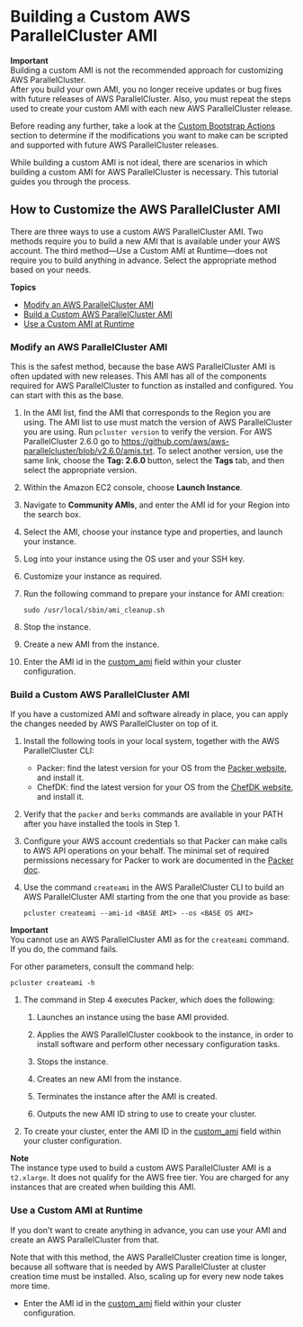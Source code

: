 # Building a Custom AWS ParallelCluster AMI<a name="tutorials_02_ami_customization"></a>

**Important**  
Building a custom AMI is not the recommended approach for customizing AWS ParallelCluster\.  
After you build your own AMI, you no longer receive updates or bug fixes with future releases of AWS ParallelCluster\. Also, you must repeat the steps used to create your custom AMI with each new AWS ParallelCluster release\.

Before reading any further, take a look at the [Custom Bootstrap Actions](pre_post_install.md) section to determine if the modifications you want to make can be scripted and supported with future AWS ParallelCluster releases\.

While building a custom AMI is not ideal, there are scenarios in which building a custom AMI for AWS ParallelCluster is necessary\. This tutorial guides you through the process\.

## How to Customize the AWS ParallelCluster AMI<a name="how-to-customize-the-aws-parallelcluster-ami"></a>

There are three ways to use a custom AWS ParallelCluster AMI\. Two methods require you to build a new AMI that is available under your AWS account\. The third method—Use a Custom AMI at Runtime—does not require you to build anything in advance\. Select the appropriate method based on your needs\.

**Topics**
+ [Modify an AWS ParallelCluster AMI](#modify-an-aws-parallelcluster-ami)
+ [Build a Custom AWS ParallelCluster AMI](#build-a-custom-aws-parallelcluster-ami)
+ [Use a Custom AMI at Runtime](#use-a-custom-ami-at-runtime)

### Modify an AWS ParallelCluster AMI<a name="modify-an-aws-parallelcluster-ami"></a>

This is the safest method, because the base AWS ParallelCluster AMI is often updated with new releases\. This AMI has all of the components required for AWS ParallelCluster to function as installed and configured\. You can start with this as the base\.

1. In the AMI list, find the AMI that corresponds to the Region you are using\. The AMI list to use must match the version of AWS ParallelCluster you are using\. Run `pcluster version` to verify the version\. For AWS ParallelCluster 2\.6\.0 go to [https://github\.com/aws/aws\-parallelcluster/blob/v2\.6\.0/amis\.txt](https://github.com/aws/aws-parallelcluster/blob/v2.6.0/amis.txt)\. To select another version, use the same link, choose the **Tag: 2\.6\.0** button, select the **Tags** tab, and then select the appropriate version\.

1. Within the Amazon EC2 console, choose **Launch Instance**\.

1. Navigate to **Community AMIs**, and enter the AMI id for your Region into the search box\.

1. Select the AMI, choose your instance type and properties, and launch your instance\.

1. Log into your instance using the OS user and your SSH key\.

1. Customize your instance as required\.

1. Run the following command to prepare your instance for AMI creation:

   ```
   sudo /usr/local/sbin/ami_cleanup.sh
   ```

1. Stop the instance\.

1. Create a new AMI from the instance\.

1. Enter the AMI id in the [custom\_ami](cluster-definition.md#custom-ami-section) field within your cluster configuration\.

### Build a Custom AWS ParallelCluster AMI<a name="build-a-custom-aws-parallelcluster-ami"></a>

If you have a customized AMI and software already in place, you can apply the changes needed by AWS ParallelCluster on top of it\.

1. Install the following tools in your local system, together with the AWS ParallelCluster CLI:
   + Packer: find the latest version for your OS from the [Packer website](https://www.packer.io/downloads.html), and install it\.
   + ChefDK: find the latest version for your OS from the [ChefDK website](https://downloads.chef.io/chefdk/), and install it\.

1. Verify that the `packer` and `berks` commands are available in your PATH after you have installed the tools in Step 1\.

1. Configure your AWS account credentials so that Packer can make calls to AWS API operations on your behalf\. The minimal set of required permissions necessary for Packer to work are documented in the [Packer doc](https://www.packer.io/docs/builders/amazon.html#iam-task-or-instance-role)\.

1. Use the command `createami` in the AWS ParallelCluster CLI to build an AWS ParallelCluster AMI starting from the one that you provide as base:

   ```
   pcluster createami --ami-id <BASE AMI> --os <BASE OS AMI>
   ```
**Important**  
You cannot use an AWS ParallelCluster AMI as *<BASE AMI>* for the `createami` command\. If you do, the command fails\.

   For other parameters, consult the command help:

   ```
   pcluster createami -h
   ```

1. The command in Step 4 executes Packer, which does the following:

   1. Launches an instance using the base AMI provided\.

   1. Applies the AWS ParallelCluster cookbook to the instance, in order to install software and perform other necessary configuration tasks\.

   1. Stops the instance\.

   1. Creates an new AMI from the instance\.

   1. Terminates the instance after the AMI is created\.

   1. Outputs the new AMI ID string to use to create your cluster\.

1. To create your cluster, enter the AMI ID in the [custom\_ami](cluster-definition.md#custom-ami-section) field within your cluster configuration\.

**Note**  
The instance type used to build a custom AWS ParallelCluster AMI is a `t2.xlarge`\. It does not qualify for the AWS free tier\. You are charged for any instances that are created when building this AMI\.

### Use a Custom AMI at Runtime<a name="use-a-custom-ami-at-runtime"></a>

If you don't want to create anything in advance, you can use your AMI and create an AWS ParallelCluster from that\.

Note that with this method, the AWS ParallelCluster creation time is longer, because all software that is needed by AWS ParallelCluster at cluster creation time must be installed\. Also, scaling up for every new node takes more time\.
+ Enter the AMI id in the [custom\_ami](cluster-definition.md#custom-ami-section) field within your cluster configuration\.